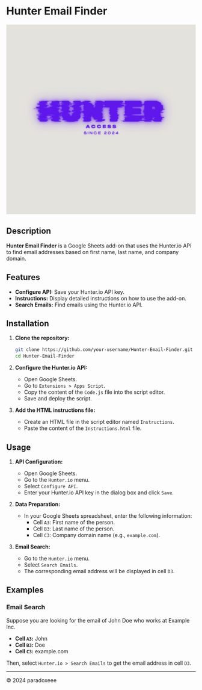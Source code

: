# Hunter Email Finder

![Hunter Logo](logo.png)

## Description
**Hunter Email Finder** is a Google Sheets add-on that uses the Hunter.io API to find email addresses based on first name, last name, and company domain.

## Features
- **Configure API:** Save your Hunter.io API key.
- **Instructions:** Display detailed instructions on how to use the add-on.
- **Search Emails:** Find emails using the Hunter.io API.

## Installation

1. **Clone the repository:**
    ```bash
    git clone https://github.com/your-username/Hunter-Email-Finder.git
    cd Hunter-Email-Finder
    ```

2. **Configure the Hunter.io API:**
   - Open Google Sheets.
   - Go to `Extensions > Apps Script`.
   - Copy the content of the `Code.js` file into the script editor.
   - Save and deploy the script.

3. **Add the HTML instructions file:**
   - Create an HTML file in the script editor named `Instructions`.
   - Paste the content of the `Instructions.html` file.

## Usage

1. **API Configuration:**
   - Open Google Sheets.
   - Go to the `Hunter.io` menu.
   - Select `Configure API`.
   - Enter your Hunter.io API key in the dialog box and click `Save`.

2. **Data Preparation:**
   - In your Google Sheets spreadsheet, enter the following information:
     - Cell `A3`: First name of the person.
     - Cell `B3`: Last name of the person.
     - Cell `C3`: Company domain name (e.g., `example.com`).

3. **Email Search:**
   - Go to the `Hunter.io` menu.
   - Select `Search Emails`.
   - The corresponding email address will be displayed in cell `D3`.

## Examples

### Email Search

Suppose you are looking for the email of John Doe who works at Example Inc.

- **Cell `A3`:** John
- **Cell `B3`:** Doe
- **Cell `C3`:** example.com

Then, select `Hunter.io > Search Emails` to get the email address in cell `D3`.

---

© 2024 paradoxeee
